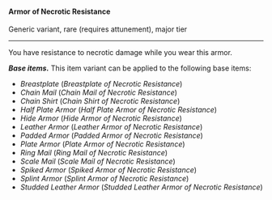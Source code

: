 #### Armor of Necrotic Resistance

Generic variant, rare (requires attunement), major tier

---

You have resistance to necrotic damage while you wear this armor.

***Base items.*** This item variant can be applied to the following base items:

- *Breastplate* (*Breastplate of Necrotic Resistance*)
- *Chain Mail* (*Chain Mail of Necrotic Resistance*)
- *Chain Shirt* (*Chain Shirt of Necrotic Resistance*)
- *Half Plate Armor* (*Half Plate Armor of Necrotic Resistance*)
- *Hide Armor* (*Hide Armor of Necrotic Resistance*)
- *Leather Armor* (*Leather Armor of Necrotic Resistance*)
- *Padded Armor* (*Padded Armor of Necrotic Resistance*)
- *Plate Armor* (*Plate Armor of Necrotic Resistance*)
- *Ring Mail* (*Ring Mail of Necrotic Resistance*)
- *Scale Mail* (*Scale Mail of Necrotic Resistance*)
- *Spiked Armor* (*Spiked Armor of Necrotic Resistance*)
- *Splint Armor* (*Splint Armor of Necrotic Resistance*)
- *Studded Leather Armor* (*Studded Leather Armor of Necrotic Resistance*)
